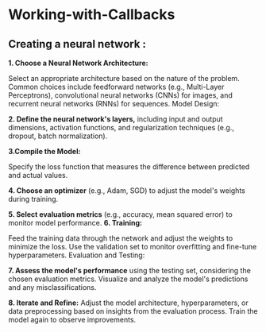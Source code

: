 # Working-with-Callbacks
## Creating a neural network : 

**1. Choose a Neural Network Architecture:**

Select an appropriate architecture based on the nature of the problem. Common choices include feedforward networks (e.g., Multi-Layer Perceptrons), convolutional neural networks (CNNs) for images, and recurrent neural networks (RNNs) for sequences.
Model Design:

**2. Define the neural network's layers,** including input and output dimensions, activation functions, and regularization techniques (e.g., dropout, batch normalization).
   
**3.Compile the Model:**

Specify the loss function that measures the difference between predicted and actual values.

**4. Choose an optimizer** (e.g., Adam, SGD) to adjust the model's weights during training.

**5. Select evaluation metrics** (e.g., accuracy, mean squared error) to monitor model performance.
**6. Training:**

Feed the training data through the network and adjust the weights to minimize the loss.
Use the validation set to monitor overfitting and fine-tune hyperparameters.
Evaluation and Testing:

**7. Assess the model's performance** using the testing set, considering the chosen evaluation metrics.
Visualize and analyze the model's predictions and any misclassifications.

**8. Iterate and Refine:**
Adjust the model architecture, hyperparameters, or data preprocessing based on insights from the evaluation process.
Train the model again to observe improvements.
